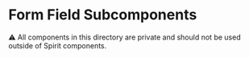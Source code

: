 # Form Field Subcomponents

⚠️ All components in this directory are private and should not be used outside of Spirit components.
